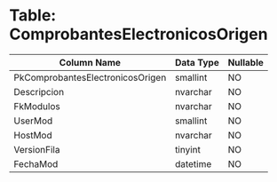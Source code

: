 # Table: ComprobantesElectronicosOrigen

| Column Name | Data Type | Nullable |
|-------------|-----------|----------|
| PkComprobantesElectronicosOrigen | smallint | NO |
| Descripcion | nvarchar | NO |
| FkModulos | nvarchar | NO |
| UserMod | smallint | NO |
| HostMod | nvarchar | NO |
| VersionFila | tinyint | NO |
| FechaMod | datetime | NO |
